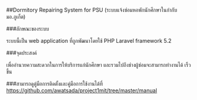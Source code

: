 <!-- ## Laravel PHP Framework

[![Build Status](https://travis-ci.org/laravel/framework.svg)](https://travis-ci.org/laravel/framework)
[![Total Downloads](https://poser.pugx.org/laravel/framework/d/total.svg)](https://packagist.org/packages/laravel/framework)
[![Latest Stable Version](https://poser.pugx.org/laravel/framework/v/stable.svg)](https://packagist.org/packages/laravel/framework)
[![Latest Unstable Version](https://poser.pugx.org/laravel/framework/v/unstable.svg)](https://packagist.org/packages/laravel/framework)
[![License](https://poser.pugx.org/laravel/framework/license.svg)](https://packagist.org/packages/laravel/framework)

Laravel is a web application framework with expressive, elegant syntax. We believe development must be an enjoyable, creative experience to be truly fulfilling. Laravel attempts to take the pain out of development by easing common tasks used in the majority of web projects, such as authentication, routing, sessions, queueing, and caching.

Laravel is accessible, yet powerful, providing powerful tools needed for large, robust applications. A superb inversion of control container, expressive migration system, and tightly integrated unit testing support give you the tools you need to build any application with which you are tasked.

## Official Documentation

Documentation for the framework can be found on the [Laravel website](http://laravel.com/docs).

## Contributing

Thank you for considering contributing to the Laravel framework! The contribution guide can be found in the [Laravel documentation](http://laravel.com/docs/contributions).

## Security Vulnerabilities

If you discover a security vulnerability within Laravel, please send an e-mail to Taylor Otwell at taylor@laravel.com. All security vulnerabilities will be promptly addressed.

### License

The Laravel framework is open-sourced software licensed under the [MIT license](http://opensource.org/licenses/MIT)
 -->


##Dormitory Repairing System for PSU (ระบบแจ้งซ่อมหอพักนักศึกษาในกำกับ มอ.ภูเก็ต)

###ลักษณะของระบบ

ระบบนี้เป็น web application ที่ถูกพัฒนาโดยใช้ PHP Laravel framework 5.2 

###จุดประสงค์

เพื่ออำนวยความสะดวกในการให้บริการแก่นักศึกษา และรวมไปถึงช่างผู้ซ่อมจะสามารถทำงานได้
เร็วขึ้น

###สามารถดูตู่มือการติดตั้งและคู่มือการใช้งานได้ที่ https://github.com/awatsada/project1mit/tree/master/manual